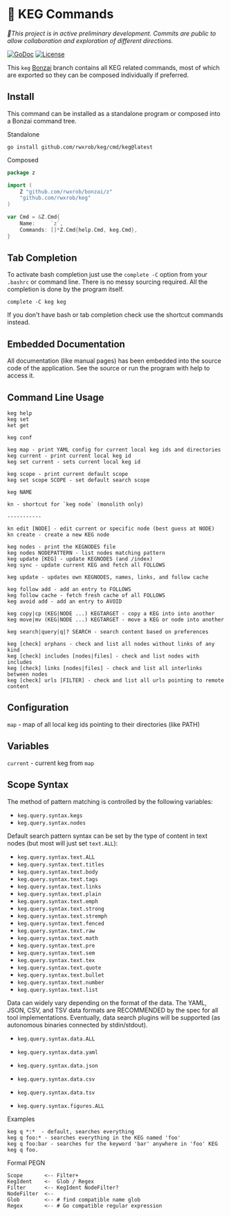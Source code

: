 # 🌳 KEG Commands

*🚧This project is in active preliminary development. Commits are public
to allow collaboration and exploration of different directions.*

[![GoDoc](https://godoc.org/github.com/rwxrob/keg?status.svg)](https://godoc.org/github.com/rwxrob/keg)
[![License](https://img.shields.io/badge/license-Apache2-brightgreen.svg)](LICENSE)

This `keg` [Bonzai](https://github.com/rwxrob/bonzai) branch contains
all KEG related commands, most of which are exported so they can be
composed individually if preferred.

## Install

This command can be installed as a standalone program or composed into a
Bonzai command tree.

Standalone

```
go install github.com/rwxrob/keg/cmd/keg@latest
```

Composed

```go
package z

import (
	Z "github.com/rwxrob/bonzai/z"
	"github.com/rwxrob/keg"
)

var Cmd = &Z.Cmd{
	Name:     `z`,
	Commands: []*Z.Cmd{help.Cmd, keg.Cmd},
}
```

## Tab Completion

To activate bash completion just use the `complete -C` option from your
`.bashrc` or command line. There is no messy sourcing required. All the
completion is done by the program itself.

```
complete -C keg keg
```

If you don't have bash or tab completion check use the shortcut
commands instead.

## Embedded Documentation

All documentation (like manual pages) has been embedded into the source
code of the application. See the source or run the program with help to
access it.

## Command Line Usage

```
keg help
keg set
ket get

keg conf

keg map - print YAML config for current local keg ids and directories
keg current - print current local keg id
keg set current - sets current local keg id

keg scope - print current default scope
keg set scope SCOPE - set default search scope

keg NAME 

kn - shortcut for `keg node` (monolith only)

-----------

kn edit [NODE] - edit current or specific node (best guess at NODE)
kn create - create a new KEG node

keg nodes - print the KEGNODES file
keg nodes NODEPATTERN - list nodes matching pattern
keg update [KEG] - update KEGNODES (and /index)
keg sync - update current KEG and fetch all FOLLOWS

keg update - updates own KEGNODES, names, links, and follow cache

keg follow add - add an entry to FOLLOWS
keg follow cache - fetch fresh cache of all FOLLOWS
keg avoid add - add an entry to AVOID

keg copy|cp (KEG|NODE ...) KEGTARGET - copy a KEG into into another
keg move|mv (KEG|NODE ...) KEGTARGET - move a KEG or node into another

keg search|query|q|? SEARCH - search content based on preferences

keg [check] orphans - check and list all nodes without links of any kind
keg [check] includes [nodes|files] - check and list nodes with includes
keg [check] links [nodes|files] - check and list all interlinks between nodes
keg [check] urls [FILTER] - check and list all urls pointing to remote content

```

## Configuration

`map` - map of all local keg ids pointing to their directories (like PATH)

## Variables

`current` - current keg from `map`

## Scope Syntax

The method of pattern matching is controlled by the following variables:

* `keg.query.syntax.kegs`
* `keg.query.syntax.nodes`

Default search pattern syntax can be set by the type of content in text
nodes (but most will just set `text.ALL`):

* `keg.query.syntax.text.ALL`
* `keg.query.syntax.text.titles`
* `keg.query.syntax.text.body`
* `keg.query.syntax.text.tags`
* `keg.query.syntax.text.links`
* `keg.query.syntax.text.plain`
* `keg.query.syntax.text.emph`
* `keg.query.syntax.text.strong`
* `keg.query.syntax.text.stremph`
* `keg.query.syntax.text.fenced`
* `keg.query.syntax.text.raw`
* `keg.query.syntax.text.math`
* `keg.query.syntax.text.pre`
* `keg.query.syntax.text.sem`
* `keg.query.syntax.text.tex`
* `keg.query.syntax.text.quote`
* `keg.query.syntax.text.bullet`
* `keg.query.syntax.text.number`
* `keg.query.syntax.text.list`

Data can widely vary depending on the format of the data. The YAML,
JSON, CSV, and TSV data formats are RECOMMENDED by the spec for
all tool implementations. Eventually, data search plugins will be
supported (as autonomous binaries connected by stdin/stdout).

* `keg.query.syntax.data.ALL`
* `keg.query.syntax.data.yaml`
* `keg.query.syntax.data.json`
* `keg.query.syntax.data.csv`
* `keg.query.syntax.data.tsv`

* `keg.query.syntax.figures.ALL`

Examples

```
keg q *:*  - default, searches everything
keg q foo:* - searches everything in the KEG named 'foo'
keg q foo:bar - searches for the keyword 'bar' anywhere in 'foo' KEG
keg q foo.
```

Formal PEGN

```pegn
Scope       <-- Filter+
KegIdent    <-  Glob / Regex
Filter      <-- KegIdent NodeFilter?
NodeFilter  <--
Glob        <-- # find compatible name glob
Regex       <-- # Go compatible regular expression
```

